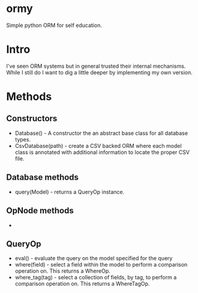 # ormy
Simple python ORM for self education.

# Intro

I've seen ORM systems but in general trusted their internal mechanisms. While I still do I want to dig a little deeper by implementing my own version.

# Methods

## Constructors

* Database() - A constructor the an abstract base class for all database types.
* CsvDatabase(path) - create a CSV backed ORM where each model class is annotated with additional information to locate the proper CSV file.

## Database methods
* query(Model) - returns a QueryOp instance.

## OpNode methods
* 

## QueryOp
* eval() - evaluate the query on the model specified for the query
* where(field) - select a field within the model to perform a comparison operation on. This returns a WhereOp.
* where_tag(tag) - select a collection of fields, by tag, to perform a comparison operation on. This returns a WhereTagOp.


